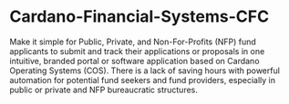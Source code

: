 # Cardano-Financial-Systems-CFC
Make it simple for Public, Private, and Non-For-Profits (NFP) fund applicants to submit and track their applications or proposals in one intuitive, branded portal or software application based on Cardano Operating Systems (COS). There is a lack of saving hours with powerful automation for potential fund seekers and fund providers, especially in public or private and NFP bureaucratic structures. 
